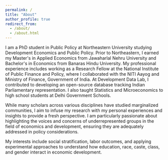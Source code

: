 ```yaml
---
permalink: /
title: "About"
author_profile: true
redirect_from: 
  - /about/
  - /about.html
---
```


I am a PhD student in Public Policy at Northeastern University studying Development Economics and Public Policy. Prior to Northeastern, I earned my Master's in Applied Economics from Jawaharlal Nehru University and Bachelor's in Economics from Banaras Hindu University. My professional experience includes working as a Research Fellow at the National Institute of Public Finance and Policy, where I collaborated with the NITI Aayog and Ministry of Finance, Government of India. At Development Data Lab, I contributed to developing an open-source database tracking Indian Parliamentary representation.  I also taught Statistics and Microeconomics to high school students at Delhi Government Schools. <br>

While many scholars across various disciplines have studied marginalized communities, I aim to infuse my research with my personal experiences and insights to provide a fresh perspective. I am particularly passionate about highlighting the voices and concerns of underrepresented groups in the field of economics and development, ensuring they are adequately addressed in policy considerations. <br>

My interests include social stratification, labor outcomes, and applying experimental approaches to understand how education, race, caste, class, and gender interact in economic development.
